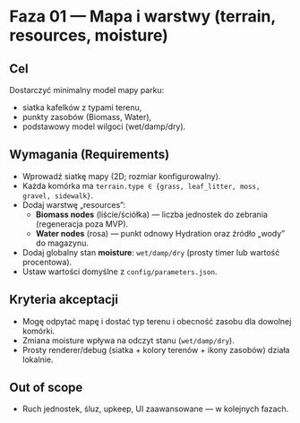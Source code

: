 # Faza 01 — Mapa i warstwy (terrain, resources, moisture)

## Cel
Dostarczyć minimalny model mapy parku:
- siatka kafelków z typami terenu,
- punkty zasobów (Biomass, Water),
- podstawowy model wilgoci (wet/damp/dry).

## Wymagania (Requirements)
- Wprowadź siatkę mapy (2D; rozmiar konfigurowalny).
- Każda komórka ma `terrain.type ∈ {grass, leaf_litter, moss, gravel, sidewalk}`.
- Dodaj warstwę „resources”:
  - **Biomass nodes** (liście/ściółka) — liczba jednostek do zebrania (regeneracja poza MVP).
  - **Water nodes** (rosa) — punkt odnowy Hydration oraz źródło „wody” do magazynu.
- Dodaj globalny stan **moisture**: `wet/damp/dry` (prosty timer lub wartość procentowa).
- Ustaw wartości domyślne z `config/parameters.json`.

## Kryteria akceptacji
- Mogę odpytać mapę i dostać typ terenu i obecność zasobu dla dowolnej komórki.
- Zmiana moisture wpływa na odczyt stanu (`wet/damp/dry`).
- Prosty renderer/debug (siatka + kolory terenów + ikony zasobów) działa lokalnie.

## Out of scope
- Ruch jednostek, śluz, upkeep, UI zaawansowane — w kolejnych fazach.
